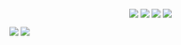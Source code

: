 <p align="center">
<a href="https://leanpub.com/preparing_for_perl7"><img src="https://briandfoy.github.io/images/book_covers/preparing_for_perl7.png"></a>
<a href="https://leanpub.com/mojo_web_clients"><img src="https://briandfoy.github.io/images/book_covers/mojolicious_web_clients.png"></a>
<a href="https://www.learning-perl.com"><img src="https://www.learning-perl.com/images/learning_perl_8th-180w.jpg"></a>
<a href="https://www.effectiveperlprogramming.com"><img src="https://briandfoy.github.io/images/book_covers/effective_perl_programming.png"></a>
</p>

<div>
<img align="center" valign="top" src="https://github-readme-stats.vercel.app/api?username=briandfoy&count_private=true" /> <img align="center" valign="top" src="https://github-readme-stats.vercel.app/api/top-langs/?username=briandfoy&layout=compact" />
</div>
